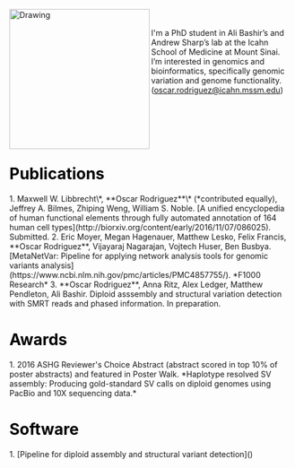 <img align="left" src="/Oscar Rodriguez.jpg" alt="Drawing" style="width: 250px;"/> <br><br>I'm a PhD student in Ali Bashir’s and Andrew Sharp’s lab at the Icahn School of Medicine at Mount Sinai. I’m interested in genomics and bioinformatics, specifically genomic variation and genome functionality.
(oscar.rodriguez@icahn.mssm.edu)
<br>
<br>
<br>
<br>
<br>
<br>
<h1 style="color:black;">Publications</h1>
1. Maxwell W. Libbrecht\*, **Oscar Rodriguez**\* (*contributed equally), Jeffrey A. Bilmes, Zhiping Weng, William S. Noble. [A unified encyclopedia of human functional elements through fully automated annotation of 164 human cell types](http://biorxiv.org/content/early/2016/11/07/086025). Submitted.
2. Eric Moyer, Megan Hagenauer, Matthew Lesko, Felix Francis, **Oscar Rodriguez**, Vijayaraj Nagarajan, Vojtech Huser, Ben Busbya. [MetaNetVar: Pipeline for applying network analysis tools for genomic variants analysis](https://www.ncbi.nlm.nih.gov/pmc/articles/PMC4857755/). *F1000 Research*
3. **Oscar Rodriguez**, Anna Ritz, Alex Ledger, Matthew Pendleton, Ali Bashir. Diploid asssembly and structural variation detection with SMRT reads and phased information. In preparation.

<h1 style="color:black;">Awards</h1>
1. 2016 ASHG Reviewer's Choice Abstract (abstract scored in top 10% of poster abstracts) and featured in Poster Walk.  *Haplotype resolved SV assembly: Producing gold-standard SV calls on diploid genomes using PacBio and 10X sequencing data.*

<h1 style="color:black;">Software</h1>
1. [Pipeline for diploid assembly and structural variant detection]()
